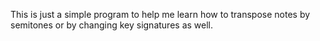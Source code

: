 This is just a simple program to help me learn how to transpose notes by semitones or by changing key signatures as well. 
